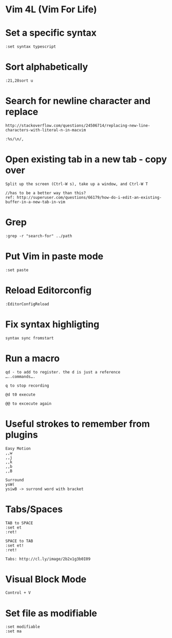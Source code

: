 Vim 4L (Vim For Life)
======

# Set a specific syntax
`:set syntax typescript`

# Sort alphabetically
`:21,28sort u`

# Search for newline character and replace
```
http://stackoverflow.com/questions/24506714/replacing-new-line-characters-with-literal-n-in-macvim

:%s/\n/, 
```

# Open existing tab in a new tab - copy over
```
Split up the screen (Ctrl-W s), take up a window, and Ctrl-W T

//has to be a better way than this?
ref: http://superuser.com/questions/66179/how-do-i-edit-an-existing-buffer-in-a-new-tab-in-vim
```

# Grep
```
:grep -r "search-for" ../path
```

# Put Vim in paste mode
```
:set paste
```

# Reload Editorconfig
```
:EditorConfigReload
```

# Fix syntax highligting
`syntax sync fromstart`

# Run a macro
```
qd - to add to register. the d is just a reference
…..commands….

q to stop recording

@d t0 execute

@@ to excecute again
```

# Useful strokes to remember from plugins
```
Easy Motion
,,w
,,j
,,k
,,b
,,B

Surround
ysW(
ysiwB -> surrond word with bracket
```

# Tabs/Spaces
```
TAB to SPACE
:set et
:ret!

SPACE to TAB
:set et!
:ret!

Tabs: http://cl.ly/image/2b2x1g3b0I09
```

# Visual Block Mode
`Control + V`

# Set file as modifiable
```
:set modifiable
:set ma
```
